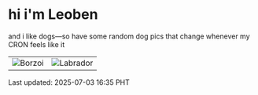 # hi i'm Leoben

and i like dogs—so have some random dog pics that change whenever my CRON feels like it

|  |  |
|--------|----------|
| ![Borzoi](https://random-dog-vercel.vercel.app/api/random-borzoi?v=1751531743) | ![Labrador](https://random-dog-vercel.vercel.app/api/random-labrador?v=1751531743) |

Last updated: 2025-07-03 16:35 PHT
